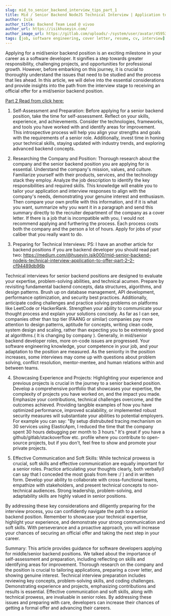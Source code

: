 ```yaml
---
slug: mid_to_senior_backend_interview_tips_part_1
title: Mid / Senior Backend NodeJS Technical Interview | Application to Offer Part 1/2
author: Isik
author_title: Backend Team Lead @ vivoo
author_url: https://isikhuseyin.com/
author_image_url: https://gitlab.com/uploads/-/system/user/avatar/4595338/avatar.png?width=400
tags: [job, software engineering, cover letter, resume, cv, interview]
---
```


Applying for a mid/senior backend position is an exciting milestone in your career as a software developer. It signifies a step towards greater responsibility, challenging projects, and opportunities for professional growth. However, before embarking on this journey, it is crucial to thoroughly understand the issues that need to be studied and the process that lies ahead. In this article, we will delve into the essential considerations and provide insights into the path from the interview stage to receiving an official offer for a mid/senior backend position.

[Part 2 Read from click here:](https://isikhuseyin.com/blog/mid_to_senior_backend_interview_tips_part_2)

1. Self-Assessment and Preparation:
Before applying for a senior backend position, take the time for self-assessment. Reflect on your skills, experience, and achievements. Consider the technologies, frameworks, and tools you have worked with and identify areas for improvement. This introspective process will help you align your strengths and goals with the requirements of a senior role. Additionally, invest time in honing your technical skills, staying updated with industry trends, and exploring advanced backend concepts.

2. Researching the Company and Position:
Thorough research about the company and the senior backend position you are applying for is essential. Understand the company's mission, values, and culture. Familiarize yourself with their products, services, and the technology stack they employ. Analyze the job description to identify the key responsibilities and required skills. This knowledge will enable you to tailor your application and interview responses to align with the company's needs, demonstrating your genuine interest and enthusiasm. Then compare your own profile with this information, and if it is what you want, summarize why you want it in a paragraph and send this summary directly to the recruiter department of the company as a cover letter. If there is a job that is incompatible with you, I would not recommend applying and furthering the process. Each process costs both the company and the person a lot of hours. Apply for jobs of your caliber that you really want to do.

3. Preparing for Technical Interviews:
PS: I have an another article for backend positions if you are backend developer you should read part two: https://medium.com/@huseyin.isik000/mid-senior-backend-nodejs-technical-interview-application-to-offer-part-2–2-cf94489db96b

Technical interviews for senior backend positions are designed to evaluate your expertise, problem-solving abilities, and technical acumen. Prepare by revisiting fundamental backend concepts, data structures, algorithms, and design patterns. Brush up on database management, API development, performance optimization, and security best practices. Additionally, anticipate coding challenges and practice solving problems on platforms like LeetCode or HackerRank. Strengthen your ability to communicate your thought process and explain your solutions concisely. As far as I can see, companies other than top tier (FAANG or similar) companies pay more attention to design patterns, aptitude for concepts, writing clean code, system design and scaling, rather than expecting you to be extremely good at algorithms.( It is changing by company ).
Generally, in mid/senior backend developer roles, more on-code issues are progressed. Your software engineering knowledge, your competence in your job, and your adaptation to the position are measured.
As the seniority in the position increases, some interviews may come up with questions about problem solving, conflict resolution, mentor-mentee, and human relations within and between teams.

4. Showcasing Experience and Projects:
Highlighting your experience and previous projects is crucial in the journey to a senior backend position. Develop a comprehensive portfolio that showcases your expertise, the complexity of projects you have worked on, and the impact you made. Emphasize your contributions, technical challenges overcome, and the outcomes achieved. Providing tangible examples of how you have optimized performance, improved scalability, or implemented robust security measures will substantiate your abilities to potential employers.
For example you can say: "By setup distrubuted tracing mechanism on 30 services using ElasticApm, I reduced the time that the company spent 30 hours debugging per month to 3 hours."
It's great if you have a github/gitlab/stackoverflow etc. profile where you contribute to open-source projects, but if you don't, feel free to show and promote your private projects.

5. Effective Communication and Soft Skills:
While technical prowess is crucial, soft skills and effective communication are equally important for a senior roles. Practice articulating your thoughts clearly, both verbally(I can say that I conceded the most goals from here :/ ) and in written form. Develop your ability to collaborate with cross-functional teams, empathize with stakeholders, and present technical concepts to non-technical audiences. Strong leadership, problem-solving, and adaptability skills are highly valued in senior positions.

By addressing these key considerations and diligently preparing for the interview process, you can confidently navigate the path to a senior backend position. Remember to showcase your technical expertise, highlight your experience, and demonstrate your strong communication and soft skills. With perseverance and a proactive approach, you will increase your chances of securing an official offer and taking the next step in your career.

Summary:
This article provides guidance for software developers applying for middle/senior backend positions. We talked about the importance of self-assessment and preparation, including reflecting on skills and identifying areas for improvement. Thorough research on the company and the position is crucial to tailoring applications, preparing a cover letter, and showing genuine interest. Technical interview preparation includes reviewing key concepts, problem-solving skills, and coding challenges. Demonstrating experience and projects, emphasizing contributions and results is essential. Effective communication and soft skills, along with technical prowess, are invaluable in senior roles. By addressing these issues and preparing with care, developers can increase their chances of getting a formal offer and advancing their careers.

